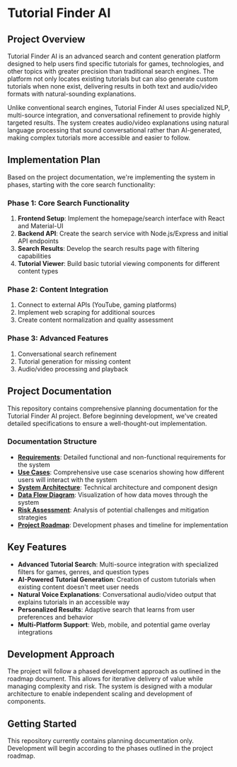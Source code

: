 # Tutorial Finder AI

## Project Overview

Tutorial Finder AI is an advanced search and content generation platform designed to help users find specific tutorials for games, technologies, and other topics with greater precision than traditional search engines. The platform not only locates existing tutorials but can also generate custom tutorials when none exist, delivering results in both text and audio/video formats with natural-sounding explanations.

Unlike conventional search engines, Tutorial Finder AI uses specialized NLP, multi-source integration, and conversational refinement to provide highly targeted results. The system creates audio/video explanations using natural language processing that sound conversational rather than AI-generated, making complex tutorials more accessible and easier to follow.

## Implementation Plan

Based on the project documentation, we're implementing the system in phases, starting with the core search functionality:

### Phase 1: Core Search Functionality
1. **Frontend Setup**: Implement the homepage/search interface with React and Material-UI
2. **Backend API**: Create the search service with Node.js/Express and initial API endpoints
3. **Search Results**: Develop the search results page with filtering capabilities
4. **Tutorial Viewer**: Build basic tutorial viewing components for different content types

### Phase 2: Content Integration
1. Connect to external APIs (YouTube, gaming platforms)
2. Implement web scraping for additional sources
3. Create content normalization and quality assessment

### Phase 3: Advanced Features
1. Conversational search refinement
2. Tutorial generation for missing content
3. Audio/video processing and playback

## Project Documentation

This repository contains comprehensive planning documentation for the Tutorial Finder AI project. Before beginning development, we've created detailed specifications to ensure a well-thought-out implementation.

### Documentation Structure

- **[Requirements](docs/requirements.md)**: Detailed functional and non-functional requirements for the system
- **[Use Cases](docs/use_cases.md)**: Comprehensive use case scenarios showing how different users will interact with the system
- **[System Architecture](docs/system_architecture.md)**: Technical architecture and component design
- **[Data Flow Diagram](docs/data_flow_diagram.md)**: Visualization of how data moves through the system
- **[Risk Assessment](docs/risk_assessment.md)**: Analysis of potential challenges and mitigation strategies
- **[Project Roadmap](docs/project_roadmap.md)**: Development phases and timeline for implementation

## Key Features

- **Advanced Tutorial Search**: Multi-source integration with specialized filters for games, genres, and question types
- **AI-Powered Tutorial Generation**: Creation of custom tutorials when existing content doesn't meet user needs
- **Natural Voice Explanations**: Conversational audio/video output that explains tutorials in an accessible way
- **Personalized Results**: Adaptive search that learns from user preferences and behavior
- **Multi-Platform Support**: Web, mobile, and potential game overlay integrations

## Development Approach

The project will follow a phased development approach as outlined in the roadmap document. This allows for iterative delivery of value while managing complexity and risk. The system is designed with a modular architecture to enable independent scaling and development of components.

## Getting Started

This repository currently contains planning documentation only. Development will begin according to the phases outlined in the project roadmap.
